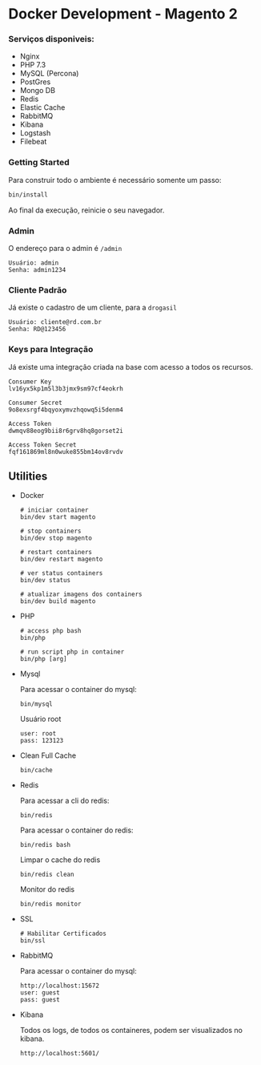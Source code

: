 # Docker Development - Magento 2

### Serviços disponiveis:
- Nginx
- PHP 7.3
- MySQL (Percona)
- PostGres
- Mongo DB
- Redis
- Elastic Cache
- RabbitMQ
- Kibana
- Logstash
- Filebeat

### Getting Started

Para construir todo o ambiente é necessário somente um passo:

```sh   
bin/install
```
    
Ao final da execução, reinicie o seu navegador.

### Admin
O endereço para o admin é `/admin`
```
Usuário: admin
Senha: admin1234
```
   
### Cliente Padrão
Já existe o cadastro de um cliente, para a `drogasil`
```
Usuário: cliente@rd.com.br
Senha: RD@123456
```

### Keys para Integração
Já existe uma integração criada na base com acesso a todos os recursos.
```
Consumer Key
lv16yx5kp1m5l3b3jmx9sm97cf4eokrh

Consumer Secret
9o8exsrgf4bqyoxymvzhqowq5i5denm4

Access Token
dwmqv88eog9bii8r6grv8hq8gorset2i

Access Token Secret
fqf161869ml8n0wuke855bm14ov8rvdv
```
## Utilities

- Docker

    ```
    # iniciar container
    bin/dev start magento

    # stop containers
    bin/dev stop magento
        
    # restart containers
    bin/dev restart magento
  
    # ver status containers
    bin/dev status
  
    # atualizar imagens dos containers
    bin/dev build magento
    ```
- PHP

    ```
    # access php bash
    bin/php
  
    # run script php in container
    bin/php [arg]   
    ```

- Mysql 

    Para acessar o container do mysql:

    ```
    bin/mysql
    ``` 
    Usuário root
    ```
    user: root
    pass: 123123
    ```

- Clean Full Cache 

    ```
    bin/cache
    ```  

- Redis  

    Para acessar a cli do redis:

    ```
    bin/redis
    ``` 
    Para acessar o container do redis:

    ```
    bin/redis bash
    ``` 
    
    Limpar o cache do redis
    
    ```
    bin/redis clean
    ```  
    
    Monitor do redis
    
    ```
    bin/redis monitor
    ```  

- SSL 

    ```
    # Habilitar Certificados
    bin/ssl
    ```       

- RabbitMQ 

    Para acessar o container do mysql:

    ```
    http://localhost:15672
    user: guest
    pass: guest
    ``` 
- Kibana 

    Todos os logs, de todos os containeres, podem ser visualizados no kibana.

    ```
    http://localhost:5601/
    ``` 
